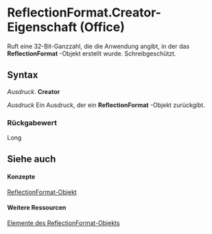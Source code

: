 
# ReflectionFormat.Creator-Eigenschaft (Office)

Ruft eine 32-Bit-Ganzzahl, die die Anwendung angibt, in der das  **ReflectionFormat** -Objekt erstellt wurde. Schreibgeschützt.


## Syntax

 _Ausdruck_. **Creator**

 _Ausdruck_ Ein Ausdruck, der ein **ReflectionFormat** -Objekt zurückgibt.


### Rückgabewert

Long


## Siehe auch


#### Konzepte


[ReflectionFormat-Objekt](9684dbb3-5b99-113b-9808-1173fdd719a9.md)
#### Weitere Ressourcen


[Elemente des ReflectionFormat-Objekts](http://msdn.microsoft.com/library/040424e8-2903-8416-c294-872d872d5277%28Office.15%29.aspx)